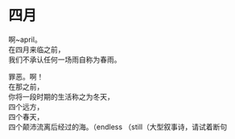 # 四月

啊~april。   
在四月来临之前，  
我们不承认任何一场雨自称为春雨。  

罪恶。啊！  
在那之前，   
你将一段时期的生活称之为冬天，   
四个远方，   
四个春天，   
四个颠沛流离后经过的海。（endless （still（大型叙事诗，请试着断句   
